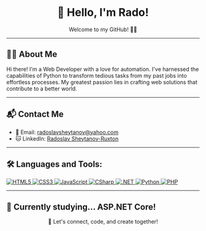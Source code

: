 <h1 align="center">👋 Hello, I'm Rado!</h1>
<p align="center">Welcome to my GitHub! 👨‍💻</p>

---

## 🙋‍♂️ About Me

Hi there! I'm a Web Developer with a love for automation. I've harnessed the capabilities of Python to transform tedious tasks from my past jobs into effortless processes. My greatest passion lies in crafting web solutions that contribute to a better world.

---

## 📬 Contact Me

- 📧 Email: [radoslavsheytanov@yahoo.com](mailto:radoslavsheytanov@yahoo.com)
- 🐱 LinkedIn: [Radoslav Sheytanov-Ruxton](https://www.linkedin.com/in/radoslav-sheytanov-ruxton/)

---

## 🛠 Languages and Tools:

<p align="left">
  <a href="https://html.spec.whatwg.org/" target="_blank" rel="noopener noreferrer"> <img src="https://img.shields.io/badge/-HTML5-E34F26?style=for-the-badge&logo=html5&logoColor=white" alt="HTML5"/> </a>
  <a href="https://www.w3.org/TR/CSS/#css" target="_blank" rel="noopener noreferrer"> <img src="https://img.shields.io/badge/-CSS3-1572B6?style=for-the-badge&logo=css3&logoColor=white" alt="CSS3"/> </a>
  <a href="https://www.ecma-international.org/publications-and-standards/standards/ecma-262/" target="_blank" rel="noopener noreferrer"> <img src="https://img.shields.io/badge/-JavaScript-F7DF1E?style=for-the-badge&logo=javascript&logoColor=black" alt="JavaScript"/> </a>
  <a href="https://docs.microsoft.com/en-us/dotnet/csharp/" target="_blank" rel="noopener noreferrer"> <img src="https://img.shields.io/badge/-CSharp-239120?style=for-the-badge&logo=csharp&logoColor=white" alt="CSharp"/> </a>
  <a href="https://dotnet.microsoft.com/" target="_blank" rel="noopener noreferrer"> <img src="https://img.shields.io/badge/-.NET-512BD4?style=for-the-badge&logo=dotnet&logoColor=white" alt=".NET"/> </a>
  <a href="https://www.python.org/" target="_blank" rel="noopener noreferrer"> <img src="https://img.shields.io/badge/-Python-3776AB?style=for-the-badge&logo=python&logoColor=white" alt="Python"/> </a>
  <a href="https://www.php.net/" target="_blank" rel="noopener noreferrer"> <img src="https://img.shields.io/badge/-PHP-777BB4?style=for-the-badge&logo=php&logoColor=white" alt="PHP"/> </a>
</p>

---

## 🎨 Currently studying... ASP.NET Core!


<p align="center">
  🚀 Let's connect, code, and create together!
</p>
